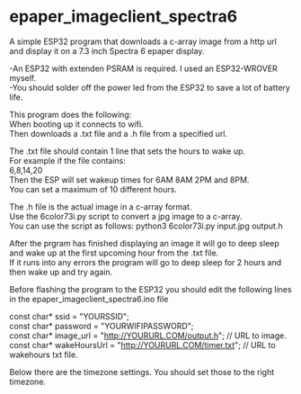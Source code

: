# epaper_imageclient_spectra6
A simple ESP32 program that downloads a c-array image from a http url and display it on a 7.3 inch Spectra 6 epaper display.

-An ESP32 with extenden PSRAM is required. I used an ESP32-WROVER myself.<br/>
-You should solder off the power led from the ESP32 to save a lot of battery life.

This program does the following:<br/>
When booting up it connects to wifi.<br/>
Then downloads a .txt file and a .h file from a specified url.<br/>

The .txt file should contain 1 line that sets the hours to wake up.<br/>
For example if the file contains:<br/>
6,8,14,20<br/>
Then the ESP will set wakeup times for 6AM 8AM 2PM and 8PM.<br/>
You can set a maximum of 10 different hours.<br/>

The .h file is the actual image in a c-array format.<br/>
Use the 6color73i.py script to convert a jpg image to a c-array.<br/>
You can use the script as follows: python3 6color73i.py input.jpg output.h<br/>

After the prgram has finished displaying an image it will go to deep sleep and wake up at the first upcoming hour from the .txt file.<br/>
If it runs into any errors the program will go to deep sleep for 2 hours and then wake up and try again.<br/>

Before flashing the program to the ESP32 you should edit the following lines in the epaper_imageclient_spectra6.ino file<br/>

const char* ssid = "YOURSSID";<br/>
const char* password = "YOURWIFIPASSWORD";<br/>
const char* image_url = "http://YOURURL.COM/output.h"; // URL to image.<br/>
const char* wakeHoursUrl = "http://YOURURL.COM/timer.txt"; // URL to wakehours txt file.<br/>

Below there are the timezone settings. You should set those to the right timezone.
